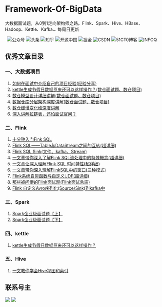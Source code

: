 # Framework-Of-BigData
大数据面试题，从0到1走向架构师之路。Flink、Spark、Hive、HBase、Hadoop、Kettle、Kafka...
每周日更新

<p align="center">
    <a href="#微信" style="text-decoration:none;">
        <img src="https://img.shields.io/badge/WeChat-%E5%85%AC%E4%BC%97%E5%8F%B7-green" alt="公众号" />
    </a>
    <a href="https://www.toutiao.com/c/user/token/MS4wLjABAAAA1ddQa0qBdony54kzsuJEh4SofJyzbv-u_uIXh4EMf4EIlPILAOy4YrRpoeGXYMkJ/" target="_blank" style="text-decoration:none;">
        <img src="https://img.shields.io/badge/toutiao-%E5%A4%B4%E6%9D%A1-red" alt="头条" />
    </a>
    <a href="https://www.zhihu.com/people/ting-feng-92-52-29" target="_blank" style="text-decoration:none;">
        <img src="https://img.shields.io/badge/zhihu-%E7%9F%A5%E4%B9%8E-blue" alt="知乎" />
    </a>
    <a href="https://my.oschina.net/u/4917371" target="_blank" style="text-decoration:none;">
        <img src="https://img.shields.io/badge/oschina-%E5%BC%80%E6%BA%90%E4%B8%AD%E5%9B%BD-green" alt="开源中国" />
    </a>
    <a href="https://juejin.cn/user/369051370796478" target="_blank" style="text-decoration:none;">
        <img src="https://img.shields.io/badge/juejin-%E6%8E%98%E9%87%91-blue" alt="掘金" />
    </a>
    <a href="https://blog.csdn.net/qq_43791724?spm=1000.2115.3001.5343" target="_blank" style="text-decoration:none;">
        <img src="https://img.shields.io/badge/csdn-CSDN-red" alt="CSDN" />
    </a>
    <a href="https://blog.51cto.com/14417862" target="_blank" style="text-decoration:none;">
        <img src="https://img.shields.io/badge/51cto-51CT0%E5%8D%9A%E5%AE%A2-orange" alt="51CT0博客" />
    </a>
        <a href="https://www.infoq.cn/profile/098EDD008A05B1/publish" target="_blank" style="text-decoration:none;">
        <img src="https://img.shields.io/badge/infoq-INFOQ-Chartreuse" alt="INFOQ" />
    </a>
</p>

## 优秀文章目录
### 一、大数据项目
1. [如何在面试中介绍自己的项目经验(经验分享)](https://mp.weixin.qq.com/s?__biz=MzA3MjQ1MTQzMQ==&mid=2247485734&idx=1&sn=c117995c9a2ad924233c22a2264903a1&chksm=9f1f5d2ea868d4389735d86adeaa70052bb964b3a8bf11be06267d24c6dbdc17f9b975f993e4&token=1524063186&lang=zh_CN#rd)
2. [kettle生成节假日数据原来还可以这样操作？(数仓面试题、数仓项目)](https://mp.weixin.qq.com/s?__biz=MzA3MjQ1MTQzMQ==&mid=2247487190&idx=1&sn=6afdb1e98e5eae583898af61b18bf931&chksm=9f1f5adea868d3c81483106af308cc4ffd574c4f33a61dfb368312003a6790d2ff8cb6c3d22e&token=1524063186&lang=zh_CN#rd)
3. [数仓模型设计详细讲解(数仓面试题、数仓项目)](https://mp.weixin.qq.com/s?__biz=MzA3MjQ1MTQzMQ==&mid=2247487538&idx=1&sn=c06b6ce73f25593eb25f516b4cb9db82&chksm=9f1f443aa868cd2c3b014cdb40ebda1e4bd67054ebb15b647b7a862e93a37ad2256520f02328&token=1524063186&lang=zh_CN#rd)
4. [数据仓库分层架构深度讲解(数仓面试题、数仓项目)](https://mp.weixin.qq.com/s?__biz=MzA3MjQ1MTQzMQ==&mid=2247487563&idx=1&sn=c5e72c68bdef10186f36d8531a7fea6b&chksm=9f1f4443a868cd55738d75fc850a9cc3e31ca6e162b36cb45f9de26ed1e9a79e20f233c10ae8&token=1524063186&lang=zh_CN#rd)
5. [数仓缓慢变化维深度讲解](https://mp.weixin.qq.com/s?__biz=MzA3MjQ1MTQzMQ==&mid=2247487646&idx=1&sn=cfac74b61dd95172d02ac3254b4014af&chksm=9f1f4496a868cd800ecd883d423b0116e46c3b2a009341e2c83b0b587f83c2b8dc9953c8fd35&token=754054769&lang=zh_CN#rd)
6. [深入讲解拉链表，还怕面试官问？](https://mp.weixin.qq.com/s?__biz=MzA3MjQ1MTQzMQ==&mid=2247487688&idx=1&sn=c7afa24770ae54528fd433546076f808&chksm=9f1f44c0a868cdd67d88e7c7305bcfb896ba7aa295c594cd526db44deca4d1804082683071c5&token=754054769&lang=zh_CN#rd) 
### 二、Flink
1. [十分钟入门Fink SQL](https://mp.weixin.qq.com/s?__biz=MzA3MjQ1MTQzMQ==&mid=2247486726&idx=1&sn=f7320bf30a52c737ba22d781dc5b483e&chksm=9f1f590ea868d018703b577f96e24db78413d838723285b41e07ac581ea69e0504d132251477&token=1524063186&lang=zh_CN#rd)
2. [Flink SQL——Table与DataStream之间的互转(超详细)](https://mp.weixin.qq.com/s?__biz=MzA3MjQ1MTQzMQ==&mid=2247486862&idx=1&sn=0bcc6da90bd74a48d783ff11b87c6e97&chksm=9f1f5986a868d090c6694b4e9df0fc882eb11e9ffe533d49ed6a2126919a564799fdf6c09f9a&token=1524063186&lang=zh_CN#rd)
3. [Flink SQL Sink(文件、kafka、Stream)](https://mp.weixin.qq.com/s?__biz=MzA3MjQ1MTQzMQ==&mid=2247486899&idx=1&sn=d3ecd628f72ce2d0f1d9ddc91454014a&chksm=9f1f59bba868d0ad3ccb25562315ed204f3129bf2e0fda01b3c8bb0fcfcaea6aff7cfe53e207&token=1524063186&lang=zh_CN#rd)
4. [一文章带你深入了解Flink SQL流处理中的特殊概念(超详细)](https://mp.weixin.qq.com/s?__biz=MzA3MjQ1MTQzMQ==&mid=2247486995&idx=1&sn=ffd7eb859788b4de02c7a7b5268f56a7&chksm=9f1f5a1ba868d30d72abe43568a877599b368a18905b37cf9826e024656683ac398e35835d4f&token=1524063186&lang=zh_CN#rd)
5. [一文章让深入理解Flink SQL 时间特性(超详细)](https://mp.weixin.qq.com/s?__biz=MzA3MjQ1MTQzMQ==&mid=2247487143&idx=1&sn=5cbddcadd401d50b30a94b768f9bdd0c&chksm=9f1f5aafa868d3b9e9128db4f5c39fb95d7864a8b28236c08bde9f324a4033ebeca3dad28e30&token=1524063186&lang=zh_CN#rd)
6. [一文章带你深入理解FlinkSQL中的窗口(三种模式)](https://mp.weixin.qq.com/s?__biz=MzA3MjQ1MTQzMQ==&mid=2247487436&idx=1&sn=98e6f8081ee7fba9c74277c06bc19112&chksm=9f1f5bc4a868d2d29110ab5d398416bde510e2835733aef25924eb44a6b1349476d0a03742a8&token=1524063186&lang=zh_CN#rd)
7. [Flink系统自带函数与自定义UDF(超详细)](https://mp.weixin.qq.com/s?__biz=MzA3MjQ1MTQzMQ==&mid=2247487501&idx=1&sn=43db346ef4e4f0c021f923ef62d851c1&chksm=9f1f4405a868cd13b24dd0a5f9bbcae3a6a647a1d61cf07c953170ffdc9ca97be92a62b62ab1&token=1524063186&lang=zh_CN#rd)
8. [那些被问懵的Flink面试题(Flink面试急需)](https://mp.weixin.qq.com/s?__biz=MzA3MjQ1MTQzMQ==&mid=2247487518&idx=1&sn=75853b3620e4de74df91694c441670ff&chksm=9f1f4416a868cd00f44d39fa23752ffe7a33398157afd64fdf02ff00620bc0674dcd0cfcdc7c&token=1524063186&lang=zh_CN#rd)
9. [Flink 自定义Avro序列化(Source/Sink)到kafka中](https://mp.weixin.qq.com/s?__biz=MzA3MjQ1MTQzMQ==&mid=2247487893&idx=1&sn=01a04af2c007b6fd32ad09eb286da907&chksm=9f1f459da868cc8b6a0daabb213b93d4c560fa3631dd9aa153760b85be9ae2256a4a8f0c14e3&token=754054769&lang=zh_CN#rd)

### 三、Spark

1. [Spark企业级面试题【上】](https://mp.weixin.qq.com/s?__biz=MzA3MjQ1MTQzMQ==&mid=2247485925&idx=1&sn=844453cb86043889510d299ff4bc2507&chksm=9f1f5deda868d4fb6d9cd99a76082ef985f2920f259cba726e6ad4301d3a1705ce2bc43936f6&token=1524063186&lang=zh_CN#rd)
2. [Spark企业级面试题【下】](https://mp.weixin.qq.com/s?__biz=MzA3MjQ1MTQzMQ==&mid=2247485976&idx=1&sn=bcc97f542e08e9b98385cca82d426e06&chksm=9f1f5e10a868d706306c536552f7b679d71cb18f683f305b254fb1704f7eb990c4fe7cef7851&token=1524063186&lang=zh_CN#rd)

### 四、kettle

1. [kettle生成节假日数据原来还可以这样操作？](https://mp.weixin.qq.com/s?__biz=MzA3MjQ1MTQzMQ==&mid=2247487190&idx=1&sn=6afdb1e98e5eae583898af61b18bf931&chksm=9f1f5adea868d3c81483106af308cc4ffd574c4f33a61dfb368312003a6790d2ff8cb6c3d22e&token=1524063186&lang=zh_CN#rd)

### 五、Hive
1. [一文教你学会Hive视图和索引](https://mp.weixin.qq.com/s?__biz=MzA3MjQ1MTQzMQ==&mid=2247487767&idx=1&sn=18be996ccba71ae0ad102c657453cd64&chksm=9f1f451fa868cc09e48b7bbce87d3e77fe9c5cafc62d94f0b635918ece974d567b26430684c6&token=754054769&lang=zh_CN#rd)

## 联系号主

<p>
    <a name="微信"></a>
</p>

![](https://img-blog.csdnimg.cn/20210121141636866.png?)
![](https://img-blog.csdnimg.cn/20210121141718609.png?)